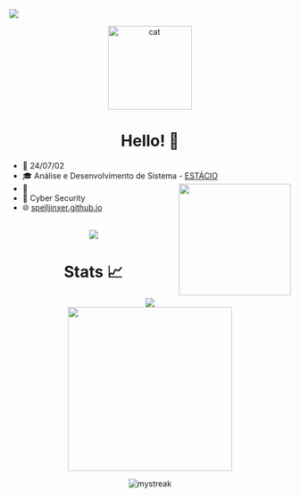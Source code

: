 <!-- Author: Yora -->
<img align="center" src="./img/flowers.png">
<p align="center">
  <img src="./img/cat2.gif" alt="cat" width="150">
</p>
<div align="center">

# Hello! 👋

</div>

<p align="center">

* 📆 24/07/02
* 🎓 Análise e Desenvolvimento de Sistema - <a href="https://www.estácio.com.br/">ESTÁCIO</a>
<img src="./img/test1.gif" align="right" width=200px></img>
* 💼 
* 💙 Cyber Security
* 🌐 <a href="https://spelljinxer.github.io/">spelljinxer.github.io</a>
<br><br>
<p align="center">
  <img src="https://skillicons.dev/icons?i=c,cpp,java,python,html,css,javascript,mysql,git,github,linux,arch,ubuntu,kali,neovim,vim&perline=8"/>
</p>

<div align="center">

# Stats 📈

<img widht=294 src="https://github-readme-stats.vercel.app/api?username=yoraapt&show_icons=true&theme=radical"/><br>
<img width=294 src="https://readme-stats-spelljinxer.vercel.app/api/top-langs?username=Spelljinxer&layout=compact&theme=dracula&custom_title=Top&nbsp;Languages"/><br>
<!-- Streak API-->
<img src="https://github-readme-streak-stats.herokuapp.com/?user=Spelljinxer&theme=dracula" alt="mystreak"/>

</div>

<div align="center">

```scala

